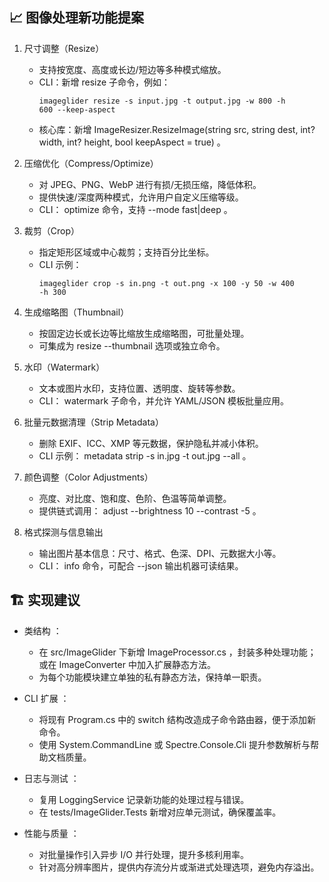 ## 📈 图像处理新功能提案
1. 尺寸调整（Resize）
   
   - 支持按宽度、高度或长边/短边等多种模式缩放。
   - CLI：新增 resize 子命令，例如：
     ```
     imageglider resize -s input.jpg -t output.jpg -w 800 -h 
     600 --keep-aspect
     ```
   - 核心库：新增 ImageResizer.ResizeImage(string src, string dest, int? width, int? height, bool keepAspect = true) 。
2. 压缩优化（Compress/Optimize）
   
   - 对 JPEG、PNG、WebP 进行有损/无损压缩，降低体积。
   - 提供快速/深度两种模式，允许用户自定义压缩等级。
   - CLI： optimize 命令，支持 --mode fast|deep 。
3. 裁剪（Crop）
   
   - 指定矩形区域或中心裁剪；支持百分比坐标。
   - CLI 示例：
     ```
     imageglider crop -s in.png -t out.png -x 100 -y 50 -w 400 
     -h 300
     ```
4. 生成缩略图（Thumbnail）
   
   - 按固定边长或长边等比缩放生成缩略图，可批量处理。
   - 可集成为 resize --thumbnail 选项或独立命令。
5. 水印（Watermark）
   
   - 文本或图片水印，支持位置、透明度、旋转等参数。
   - CLI： watermark 子命令，并允许 YAML/JSON 模板批量应用。
6. 批量元数据清理（Strip Metadata）
   
   - 删除 EXIF、ICC、XMP 等元数据，保护隐私并减小体积。
   - CLI 示例： metadata strip -s in.jpg -t out.jpg --all 。
7. 颜色调整（Color Adjustments）
   
   - 亮度、对比度、饱和度、色阶、色温等简单调整。
   - 提供链式调用： adjust --brightness 10 --contrast -5 。
8. 格式探测与信息输出
   
   - 输出图片基本信息：尺寸、格式、色深、DPI、元数据大小等。
   - CLI： info 命令，可配合 --json 输出机器可读结果。
## 🏗️ 实现建议
- 类结构 ：
  
  - 在 src/ImageGlider 下新增 ImageProcessor.cs ，封装多种处理功能；或在 ImageConverter 中加入扩展静态方法。
  - 为每个功能模块建立单独的私有静态方法，保持单一职责。
- CLI 扩展 ：
  
  - 将现有 Program.cs 中的 switch 结构改造成子命令路由器，便于添加新命令。
  - 使用 System.CommandLine 或 Spectre.Console.Cli 提升参数解析与帮助文档质量。
- 日志与测试 ：
  
  - 复用 LoggingService 记录新功能的处理过程与错误。
  - 在 tests/ImageGlider.Tests 新增对应单元测试，确保覆盖率。
- 性能与质量 ：
  
  - 对批量操作引入异步 I/O 并行处理，提升多核利用率。
  - 针对高分辨率图片，提供内存流分片或渐进式处理选项，避免内存溢出。

